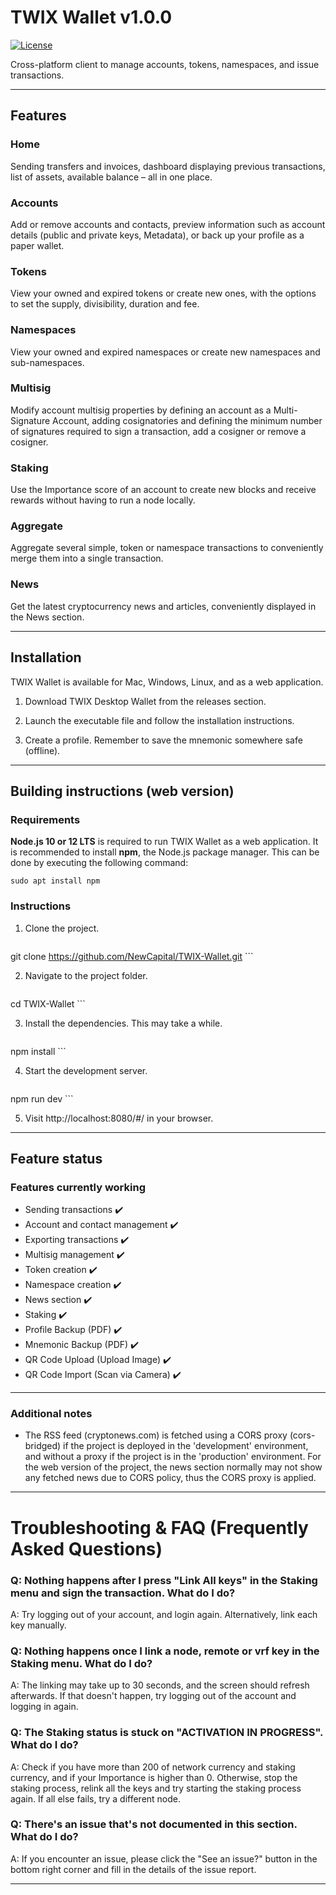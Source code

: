 ﻿# TWIX Wallet v1.0.0

[![License](https://img.shields.io/badge/License-Apache%202.0-blue.svg)](https://opensource.org/licenses/Apache-2.0)

Cross-platform client to manage accounts, tokens, namespaces, and issue transactions.
***
## Features
### Home 
Sending transfers and invoices, dashboard displaying previous transactions, list of assets, available balance – all in one place.
### Accounts 
Add or remove accounts and contacts, preview information such as account details (public and private keys, Metadata), or back up your profile as a paper wallet.
### Tokens
View your owned and expired tokens or create new ones, with the options to set the supply, divisibility, duration and fee.
### Namespaces
View your owned and expired namespaces or create new namespaces and sub-namespaces.
### Multisig
Modify account multisig properties by defining an account as a Multi-Signature Account, adding cosignatories and defining the minimum number of signatures required to sign a transaction, add a cosigner or remove a cosigner.
### Staking
Use the Importance score of an account to create new blocks and receive rewards without having to run a node locally.
### Aggregate
Aggregate several simple, token or namespace transactions to conveniently merge them into a single transaction.
### News
Get the latest cryptocurrency news and articles, conveniently displayed in the News section.
***
## Installation

TWIX Wallet is available for Mac, Windows, Linux, and as a web application.

1. Download TWIX Desktop Wallet from the releases section.

2. Launch the executable file and follow the installation instructions.

3. Create a profile. Remember to save the mnemonic somewhere safe (offline).
***
## Building instructions (web version)

### Requirements

**Node.js 10 or 12 LTS** is required to run TWIX Wallet as a web application.
It is recommended to install **npm**, the Node.js package manager. This can be done by executing the following command:

   ```
sudo apt install npm
   ```
### Instructions

1. Clone the project.


    ```
git clone https://github.com/NewCapital/TWIX-Wallet.git
    ```

2. Navigate to the project folder.

    ```
cd TWIX-Wallet
    ```
	
3. Install the dependencies. This may take a while.

    ```
npm install 
    ```

4. Start the development server.

    ```
npm run dev 
    ```

5. Visit http://localhost:8080/#/ in your browser.
***
## Feature status
### Features currently working

* Sending transactions                  ✔️
* Account and contact management        ✔️
* Exporting transactions                ✔️
* Multisig management                   ✔️
* Token creation                        ✔️
* Namespace creation                    ✔️
* News section                          ✔️
* Staking                               ✔️
* Profile Backup (PDF)                  ✔️
* Mnemonic Backup (PDF)                 ✔️
* QR Code Upload (Upload Image)         ✔️
* QR Code Import (Scan via Camera)      ✔️

***
### Additional notes

* The RSS feed (cryptonews.com) is fetched using a CORS proxy (cors-bridged) if the project is deployed in the 'development' environment, and without a proxy if the project is in the 'production' environment. For the web version of the project, the news section normally may not show any fetched news due to CORS policy, thus the CORS proxy is applied.

***
# Troubleshooting & FAQ (Frequently Asked Questions)
### Q: Nothing happens after I press "Link All keys" in the Staking menu and sign the transaction. What do I do?
 A: Try logging out of your account, and login again. Alternatively, link each key manually.

### Q: Nothing happens once I link a node, remote or vrf key in the Staking menu. What do I do?
 A: The linking may take up to 30 seconds, and the screen should refresh afterwards. If that doesn't happen, try logging out of the account and logging in again.

### Q: The Staking status is stuck on "ACTIVATION IN PROGRESS". What do I do?
 A: Check if you have more than 200 of network currency and staking currency, and if your Importance is higher than 0. Otherwise, stop the staking process, relink all the keys and try starting the staking process again. If all else fails, try a different node.

### Q: There's an issue that's not documented in this section. What do I do?
 A: If you encounter an issue, please click the "See an issue?" button in the bottom right corner and fill in the details of the issue report.
***